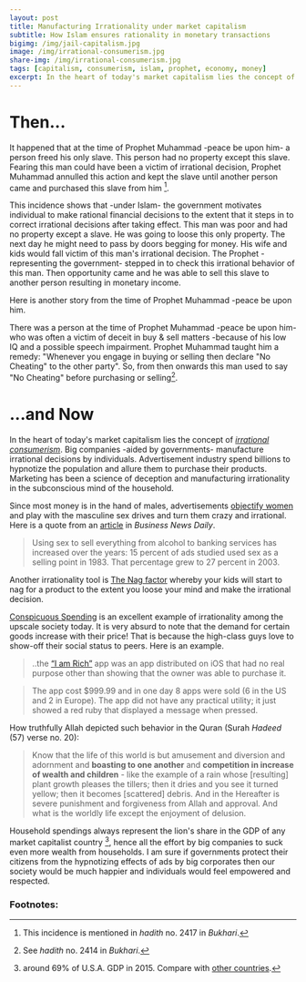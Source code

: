 ```yaml
---
layout: post
title: Manufacturing Irrationality under market capitalism
subtitle: How Islam ensures rationality in monetary transactions
bigimg: /img/jail-capitalism.jpg
image: /img/irrational-consumerism.jpg
share-img: /img/irrational-consumerism.jpg
tags: [capitalism, consumerism, islam, prophet, economy, money]
excerpt: In the heart of today's market capitalism lies the concept of irrational consumerism. Big companies -aided by governments- manufacture irrational decisions by individuals.
---
```


# Then...

It happened that at the time of Prophet Muhammad -peace be upon him- a person freed his only slave. This person had no property except this slave. Fearing this man could have been a victim of irrational decision, Prophet Muhammad annulled this action and kept the slave until another person came and purchased this slave from him [^1]. 

This incidence shows that -under Islam- the government motivates individual to make rational financial decisions to the extent that it steps in to correct irrational decisions after taking effect. This man was poor and had no property except a slave. He was going to loose this only property. The next day he might need to pass by doors begging for money. His wife and kids would fall victim of this man's irrational decision. The Prophet -representing the government- stepped in to check this irrational behavior of this man. Then opportunity came and he was able to sell this slave to another person resulting in monetary income. 

Here is another story from the time of Prophet Muhammad -peace be upon him. 

There was a person at the time of Prophet Muhammad -peace be upon him- who was often a victim of deceit in buy & sell matters -because of his low IQ and a possible speech impairment. Prophet Muhammad taught him a remedy: "Whenever you engage in buying or selling then declare "No Cheating" to the other party". So, from then onwards this man used to say "No Cheating" before purchasing or selling[^2].

# ...and Now

In the heart of today's market capitalism lies the concept of [_irrational consumerism_](https://vigilantcitizen.com/vigilantreport/irrational-consumerism-or-the-few-companies-who-feed-the-world/). Big companies -aided by governments- manufacture irrational decisions by individuals. Advertisement industry spend billions to hypnotize the population and allure them to purchase their products. Marketing has been a science of deception and manufacturing irrationality in the subconscious mind of the household.  

Since most money is in the hand of males, advertisements [objectify women](https://www.thebalance.com/advertising-women-and-objectification-38754)  and play with the masculine sex drives and turn them crazy and irrational. Here is a quote from an [article](http://www.businessnewsdaily.com/2649-sex-sells-more.html) in *Business News Daily*.

> Using sex to sell everything from alcohol to banking services has increased over the years: 15 percent of ads studied used sex as a selling point in 1983. That percentage grew to 27 percent in 2003.

Another irrationality tool is [The Nag factor](https://www.sciencedaily.com/releases/2011/08/110815121519.htm) whereby your kids will start to nag for a product to the extent you loose your mind and make the irrational decision. 

[Conspicuous Spending](http://www.conspicuousconsumption.org/) is an excellent example of irrationality among the upscale society today. It is very absurd to note that the demand for certain goods increase with their price! That is because the high-class guys love to show-off their social status to peers. Here is an example.

>..the [“I am Rich”](https://en.wikipedia.org/wiki/I_Am_Rich) app was an app distributed on iOS that had no real purpose other than showing that the owner was able to purchase it.

>The app cost $999.99 and in one day 8 apps were sold (6 in the US and 2 in Europe). The app did not have any practical utility; it just showed a red ruby that displayed a message when pressed.



How truthfully Allah depicted such behavior in the Quran (Surah *Hadeed* (57) verse no. 20):

> Know that the life of this world is but amusement and diversion and adornment and **boasting to one another** and **competition in increase of wealth and children** - like the example of a rain whose [resulting] plant growth pleases the tillers; then it dries and you see it turned yellow; then it becomes [scattered] debris. And in the Hereafter is severe punishment and forgiveness from Allah and approval. And what is the worldly life except the enjoyment of delusion.

Household spendings always represent the lion's share in the GDP of any market capitalist country [^3], hence all the effort by big companies to suck even more wealth from households. I am sure if governments protect their citizens from the hypnotizing effects of ads by big corporates then our society would be much happier and individuals would feel empowered and respected. 



### Footnotes:
[^1]: This incidence is mentioned in *hadith* no. 2417 in *Bukhari*. 
[^2]: See *hadith* no. 2414 in *Bukhari*. 
[^3]: around 69% of U.S.A. GDP in 2015. Compare with [other countries](https://data.worldbank.org/indicator/NE.CON.PETC.ZS?view=map&year=2015).
